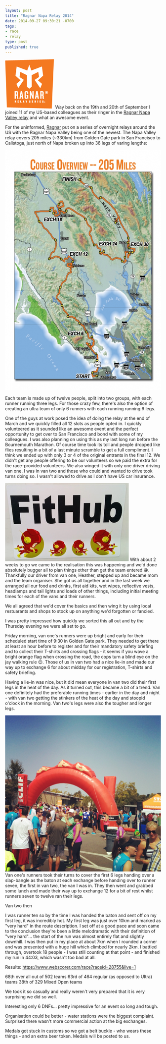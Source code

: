 ```yaml
---
layout: post
title: "Ragnar Napa Relay 2014"
date: 2014-09-27 09:30:21 -0700
tags:
- race
- relay
type: post
published: true
---
```


<img src="/img/ragnar-logo.png" class="alignleft" width="158" height="160"/> Way back on the 19th and 20th of September I joined 11 of my US-based colleagues as their ringer in the [Ragnar Napa Valley relay](https://www.ragnarrelay.com/race/napavalley) and what an awesome event.

For the uninformed, [Ragnar](https://www.ragnarrelay.com) put on a series of overnight relays around the US with the Ragnar Napa Valley being one of the newest.  The Napa Valley relay covers 205 miles (~330km) from Golden Gate park in San Francisco to Calistoga, just north of Napa broken up into 36 legs of varing lengths:
<!-- more -->
<img alt="Ragnar Napa Valley" src="/img/ragnar-napa-route.jpg" width="600" height="776" class="center" />

Each team is made up of twelve people, split into two groups, with each runner running three legs.  For those crazy few, there's also the option of creating an ultra team of only 6 runners with each running running 6 legs.

One of the guys at work posed the idea of doing the relay at the end of March and we quickly filled all 12 slots as people opted in.  I quickly volunteered as it sounded like an awesome event and the perfect opportunity to get over to San Francisco and bond with some of my colleagues.  I was also planning on using this as my last long run before the Bournemouth Marathon. Of course time took its toll and people dropped like flies resulting in a bit of a last minute scramble to get a full compliment.  I think we ended up with only 3 or 4 of the original entrants in the final 12. We didn't get any people offering to be our volunteers so we paid the extra for the race-provided volunteers.  We also winged it with only one driver driving van one.  I was in van two and those who could and wanted to drive took turns doing so.  I wasn't allowed to drive as I don't have US car insurance.

<img class="alignleft" src="/img/fithub.jpg" /> With about 2 weeks to go we came to the realisation this was happening and we'd done absolutely bugger all to plan things other than get the team entered :grinning:.  Thankfully our driver from van one, Heather, stepped up and became mom and the team organiser.  She got us all together and in the last week we  arranged all our food and drinks, first aid kits, wet wipes, reflective vests, headlamps and tail lights and loads of other things, including initial meeting times for each of the vans and their runners.

We all agreed that we'd cover the basics and then wing it by using local restuarants and shops to stock up on anything we'd forgotten or fancied.

I was pretty impressed how quickly we sorted this all out and by the Thursday evening we were all set to go.

Friday morning, van one's runners were up bright and early for their scheduled start time of 9:30 in Golden Gate park.  They needed to get there at least an hour before to register and for their mandatory safety briefing and to collect their T-shirts and crossing flags - it seems if you wave a bright orange flag when crossing the road, the cops turn a blind eye on the jay walking rule :wink:. Those of us in van two had a nice lie-in and made our way up to exchange 6 for about midday for our registration, T-shirts and safety briefing.

Having a lie-in was nice, but it did mean everyone in van two did their first legs in the heat of the day.  As it turned out, this became a bit of a trend.  Van one definitely had the preferable running times - earlier in the day and night - with van two getting the stinkers of the heat of the day and stoopid o'clock in the morning.  Van two's legs were also the tougher and longer legs.

<img src="/img/ragnar-exch6.jpg" class="alignright" width="" height="" /> Van one's runners took their turns to cover the first 6 legs handing over a slap-bangle as the baton at each exchange before handing over to runner seven, the first in van two, the van I was in.  They then went and grabbed some lunch and made their way up to exchange 12 for a bit of rest whilst runners seven to twelve ran their legs.

Van two then

I was runner ten so by the time I was handed the baton and sent off on my first leg, it was incredibly hot.  My first leg was just over 10km and marked as "very hard" in the route description.  I set off at a good pace and soon came to the conclusion they're been a little melodramatic with their definition of "very hard"... the start of the run was almost entirely flat and slightly downhill.  I was then put in my place at about 7km when I rounded a corner and was presented with a huge hill which climbed for nearly 2km.  I battled through, overtook 18 people - I was still counting at that point - and finished my run in 44:03, which wasn't too bad at all.



Results: https://www.webscorer.com/race?raceid=28755&live=1

68th over all out of 502 teams
63rd of 464 regular (as opposed to Ultra) teams
38th of 329  Mixed Open teams

We took it so casually and really weren't very prepared that it is very surprising we did so well.

Interesting only 6 DNFs... pretty impressive for an event so long and tough.


Organisation could be better - water stations were the biggest complaint.
Surprised there wasn't more commercial action at the big exchanges.

Medals got stuck in customs so we got a belt buckle - who wears these things - and an extra beer token. Medals will be posted to us.
